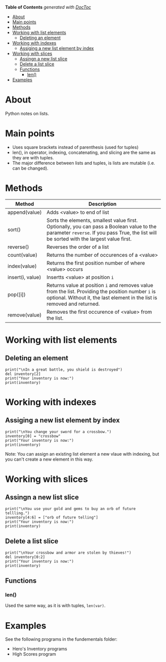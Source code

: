 <!-- START doctoc generated TOC please keep comment here to allow auto update -->
<!-- DON'T EDIT THIS SECTION, INSTEAD RE-RUN doctoc TO UPDATE -->
**Table of Contents**  *generated with [DocToc](https://github.com/thlorenz/doctoc)*

- [About](#about)
- [Main points](#main-points)
- [Methods](#methods)
- [Working with list elements](#working-with-list-elements)
  - [Deleting an element](#deleting-an-element)
- [Working with indexes](#working-with-indexes)
  - [Assiging a new list element by index](#assiging-a-new-list-element-by-index)
- [Working with slices](#working-with-slices)
  - [Assingn a new list slice](#assingn-a-new-list-slice)
  - [Delete a list slice](#delete-a-list-slice)
  - [Functions](#functions)
    - [len()](#len)
- [Examples](#examples)

<!-- END doctoc generated TOC please keep comment here to allow auto update -->

# About 

Python notes on lists.

# Main points

* Uses square brackets instead of parenthesis (used for tuples)
* len(), in operator, indexing, concatenating, and slicing are the same as they are with tuples.
* The major difference between lists and tuples, is lists are mutable (i.e. can be changed).

# Methods

Method          | Description
----------------|---------------------------
append(value) | Adds \<value\> to end of list
sort() | Sorts the elements, smallest value first. Optionally, you can pass a Boolean value to the parameter `reverse`. If you pass True, the list will be sorted with the largest value first.
reverse() | Reverses the order of a list
count(value) | Returns the number of occurences of a \<value\>
index(value) | Returns the first position number of where \<value\> occurs
insert(i, value) | Insertts \<value\> at position `i`
pop([i]) | Returns value at position `i` and removes value from the list. Providing the position number `i` is optional. Without it, the last element in the list is removed and returned.
remove(value) | Removes the first occurence of \<value\> from the list.

# Working with list elements

## Deleting an element

```
print("\nIn a great battle, you shield is destroyed")
del inventory[2]
print("Your inventory is now:")
print(inventory)
```

# Working with indexes

## Assiging a new list element by index

```
print("\nYou change your sword for a crossbow.")
inventory[0] = "crossbow"
print("Your inventory is now:")
print(inventory)
```

Note: You can assign an existing list element a new vlaue with indexing, but you can't create a new element in this way.

# Working with slices

## Assingn a new list slice

```
print("\nYou use your gold and gems to buy an orb of future tellling.")
inventory[4:6] = ["orb of future telling"]
print("Your inventory is now:")
print(inventory)
```

## Delete a list slice

```
print("\nYour crossbow and armor are stolen by thieves!")
del inventory[0:2]
print("Your inventory is now:")
print(inventory)
```

## Functions

### len()

Used the same way, as it is with tuples, `len(var)`. 

# Examples

See the following programs in the fundementals folder:

* Hero's Inventory programs
* High Scores program
